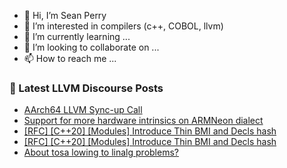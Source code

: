 - 👋 Hi, I’m Sean Perry
- 👀 I’m interested in compilers (c++, COBOL, llvm)
- 🌱 I’m currently learning ...
- 💞️ I’m looking to collaborate on ...
- 📫 How to reach me ...

<!---
s66perry/s66perry is a ✨ special ✨ repository because its `README.md` (this file) appears on your GitHub profile.
You can click the Preview link to take a look at your changes.
--->
### 📕 Latest LLVM Discourse Posts

<!-- DISCOURSE-LLVM:START -->
- [AArch64 LLVM Sync-up Call](https://discourse.llvm.org/t/aarch64-llvm-sync-up-call/74867#post_1)
- [Support for more hardware intrinsics on ARMNeon dialect](https://discourse.llvm.org/t/support-for-more-hardware-intrinsics-on-armneon-dialect/74851#post_3)
- [[RFC] [C++20] [Modules] Introduce Thin BMI and Decls hash](https://discourse.llvm.org/t/rfc-c-20-modules-introduce-thin-bmi-and-decls-hash/74755?page=2#post_25)
- [[RFC] [C++20] [Modules] Introduce Thin BMI and Decls hash](https://discourse.llvm.org/t/rfc-c-20-modules-introduce-thin-bmi-and-decls-hash/74755?page=2#post_24)
- [About tosa lowing to linalg problems?](https://discourse.llvm.org/t/about-tosa-lowing-to-linalg-problems/65523#post_6)
<!-- DISCOURSE-LLVM:END -->
